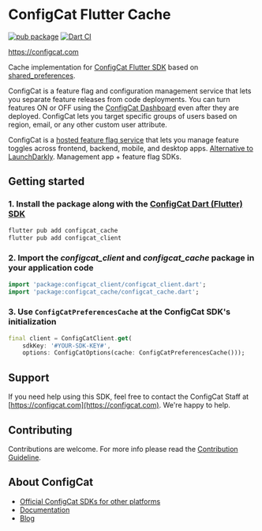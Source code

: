 # ConfigCat Flutter Cache

[![pub package](https://img.shields.io/pub/v/configcat_cache.svg)](https://pub.dev/packages/configcat_cache)
[![Dart CI](https://github.com/configcat/flutter-cache/actions/workflows/flutter-cache-ci.yml/badge.svg?branch=main)](https://github.com/configcat/flutter-cache/actions/workflows/flutter-cache-ci.yml)

https://configcat.com

Cache implementation for [ConfigCat Flutter SDK](https://configcat.com/docs/sdk-reference/dart/) based on [shared_preferences](https://pub.dev/packages/shared_preferences).

ConfigCat is a feature flag and configuration management service that lets you separate feature releases from code deployments. You can turn features ON or OFF using the <a href="https://app.configcat.com" target="_blank">ConfigCat Dashboard</a> even after they are deployed. ConfigCat lets you target specific groups of users based on region, email, or any other custom user attribute.

ConfigCat is a <a href="https://configcat.com" target="_blank">hosted feature flag service</a> that lets you manage feature toggles across frontend, backend, mobile, and desktop apps. <a href="https://configcat.com" target="_blank">Alternative to LaunchDarkly</a>. Management app + feature flag SDKs.

## Getting started

### 1. Install the package along with the [ConfigCat Dart (Flutter) SDK](https://github.com/configcat/dart-sdk)
```bash
flutter pub add configcat_cache
flutter pub add configcat_client
```

### 2. Import the *configcat_client* and *configcat_cache* package in your application code
```dart
import 'package:configcat_client/configcat_client.dart';
import 'package:configcat_cache/configcat_cache.dart';
```

### 3. Use `ConfigCatPreferencesCache` at the ConfigCat SDK's initialization
```dart
final client = ConfigCatClient.get(
    sdkKey: '#YOUR-SDK-KEY#',
    options: ConfigCatOptions(cache: ConfigCatPreferencesCache()));
```

## Support
If you need help using this SDK, feel free to contact the ConfigCat Staff at [https://configcat.com](https://configcat.com). We're happy to help.

## Contributing
Contributions are welcome. For more info please read the [Contribution Guideline](CONTRIBUTING.md).

## About ConfigCat
- [Official ConfigCat SDKs for other platforms](https://github.com/configcat)
- [Documentation](https://configcat.com/docs)
- [Blog](https://configcat.com/blog)